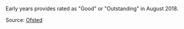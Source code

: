 Early years provides rated as "Good" or "Outstanding" in August 2018.

Source: <a href="https://www.gov.uk/government/statistics/childcare-providers-and-inspections-as-at-31-august-2018" target="_blank">Ofsted</a>